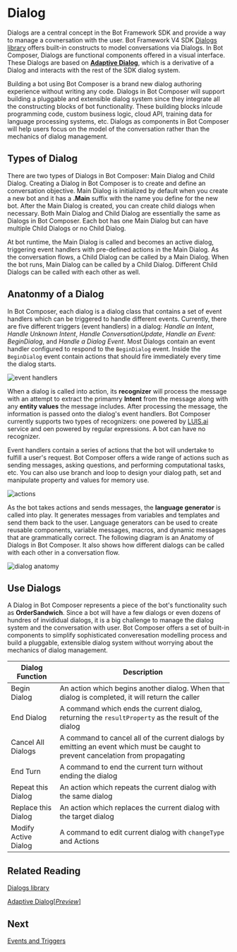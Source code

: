 # Dialog 

 Dialogs are a central concept in the Bot Framework SDK and provide a way to manage a covnersation with the user. Bot Framework V4 SDK [Dialogs library](https://docs.microsoft.com/en-us/azure/bot-service/bot-builder-concept-dialog?view=azure-bot-service-4.0#waterfall-dialogs) offers built-in constructs to model conversations via Dialogs. In Bot Composer, Dialogs are functional components offered in a visual interface. These Dialogs are based on [**Adaptive Dialog**](https://github.com/Microsoft/BotBuilder-Samples/tree/master/experimental/adaptive-dialog#readme), which is a derivative of a Dialog and interacts with the rest of the SDK dialog system. 
 
 Building a bot using Bot Composer is a brand new dialog authoring experience without writing any code. Dialogs in Bot Composer will support building a pluggable and extensible dialog system since they integrate all the constructing blocks of bot functionality. These building blocks inlcude programming code, custom business logic, cloud API, training data for language processing systems, etc. Dialogs as components in Bot Composer will help users focus on the model of the conversation rather than the mechanics of dialog management.  

## Types of Dialog  
There are two types of Dialogs in Bot Composer: Main Dialog and Child Dialog. Creating a Dialog in Bot Composer is to create and define an conversation objective. Main Dialog is initialized by default when you create a new bot and it has a **.Main** suffix with the name you define for the new bot. After the Main Dialog is created, you can create child dialogs when necessary. Both Main Dialog and Child Dialog are essentially the same as Dialogs in Bot Composer. Each bot has one Main Dialog but can have multiple Child Dialogs or no Child Dialog. 

At bot runtime, the Main Dialog is called and becomes an active dialog, triggering event handlers with pre-defined actions in the Main Dialog. As the conversation flows, a Child Dialog can be called by a Main Dialog. When the bot runs, Main Dialog can be called by a Child Dialog. Different Child Dialogs can be called with each other as well. 

## Anatonmy of a Dialog 
In Bot Composer, each dialog is a dialog class that contains a set of event handlers which can be triggered to handle different events. Currently, there are five different triggers (event handlers) in a dialog: _Handle an Intent_, _Handle Unknown Intent_, _Handle ConversationUpdate_, _Handle an Event: BeginDialog_, and _Handle a Dialog Event_. Most Dialogs contain an event handler configured to respond to the `BeginDialog` event. Inside the `BeginDialog` event contain actions that should fire immediately every time the dialog starts. 

![event handlers](~/media/dialog/eventhandlers.png)

When a dialog is called into action, its **recognizer** will process the message with an attempt to extract the primamry **Intent** from the message along with any **entity values** the message includes. After processing the message, the information is passed onto the dialog's event handlers. Bot Composer currently supports two types of recognizers: one powered by [LUIS.ai](https://www.luis.ai/) service and oen powered by regular expressions. A bot can have no recognizer. 

Event handlers contain a series of actions that the bot will undertake to fulfill a user's request. Bot Composer offers a wide range of actions such as sending messages, asking questions, and performing computational tasks, etc. You can also use branch and loop to design your dialog path, set and manipulate property and values for memory use. 

![actions](~/media/dialog/actions.png)

As the bot takes actions and sends messages, the **language generator** is called into play. It generates messages from variables and templates and send them back to the user. Language generators can be used to create reusable components, variable messages, macros, and dynamic messages that are grammatically correct. The following diagram is an Anatomy of Dialogs in Bot Composer. It also shows how different dialogs can be called with each other in a conversation flow. 

![dialog anatomy](~/media/dialog/DialogAnatomy.png)

## Use Dialogs
A Dialog in Bot Composer represents a piece of the bot's functionality such as **OrderSandwich**. Since a bot will have a few dialogs or even dozens of hundres of invididual dialogs, it is a big challenge to manage the dialog system and the conversation with user. Bot Composer offers a set of built-in components to simplify sophisticated converesation modelling process and build a pluggable, extensible dialog system without worrying about the mechanics of dialog management. 

| Dialog Function      | Description                                                                                                                      |
| -------------------- | -------------------------------------------------------------------------------------------------------------------------------- |
| Begin Dialog         | An action which begins another dialog. When that dialog is completed, it will return the caller                                  |
| End Dialog           | A command which ends the current dialog, returning the `resultProperty` as the result of the dialog                              |
| Cancel All Dialogs   | A command to cancel all of the current dialogs by emitting an event which must be caught to prevent cancelation from propagating |
| End Turn             | A command to end the current turn without ending the dialog                                                                      |
| Repeat this Dialog   | An action which repeats the current dialog with the same dialog                                                                  |
| Replace this Dialog  | An action which replaces the current dialog with the target dialog                                                               |
| Modify Active Dialog | A command to edit current dialog with `changeType` and Actions                                                                   |

## Related Reading 
[Dialogs library](https://docs.microsoft.com/en-us/azure/bot-service/bot-builder-concept-dialog?view=azure-bot-service-4.0)

[Adaptive Dialog[_Preview_]](https://github.com/Microsoft/BotBuilder-Samples/tree/master/experimental/adaptive-dialog#readme)

## Next 
[Events and Triggers](https://github.com/microsoft/BotFramework-Composer/blob/master/docs/triggers_and_events.md)